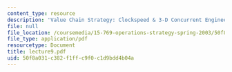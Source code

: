 ```yaml
---
content_type: resource
description: 'Value Chain Strategy: Clockspeed & 3-D Concurrent Engineering'
file: null
file_location: /coursemedia/15-769-operations-strategy-spring-2003/50f8a031c382f1ffc9f0c1d9bdd4b04a_lecture9.pdf
file_type: application/pdf
resourcetype: Document
title: lecture9.pdf
uid: 50f8a031-c382-f1ff-c9f0-c1d9bdd4b04a
---
```

